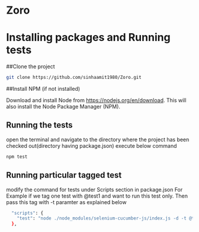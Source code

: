 # Zoro

Installing packages and Running tests
================================
  

##Clone the project

```bash
git clone https://github.com/sinhaamit1980/Zoro.git
```

##Install NPM (if not installed)

Download and install Node from https://nodejs.org/en/download. 
This will also install the Node Package Manager (NPM).
 

## Running the tests

open the terminal and navigate to the directory where the project has been checked out(directory having package.json)
execute below command
```bash
npm test
```

## Running particular tagged test
modify the command for tests under Scripts section in package.json
For Example if we tag one test with @test1 and want to run this test only. Then pass this tag with -t paramter as explained below

```bash
  "scripts": {
    "test": "node ./node_modules/selenium-cucumber-js/index.js -d -t @test1 -t ~@in-progress -s ./features/step_definitions -p ./features/page_objects -r ./features/reports"
  },

```